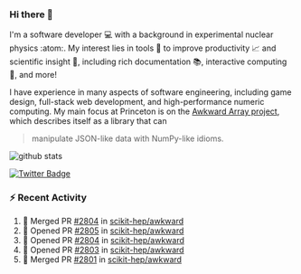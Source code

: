 ### Hi there 👋 

I'm a software developer 💻 with a background in experimental nuclear physics :atom:. My interest lies in tools :wrench: to improve productivity :chart_with_upwards_trend: and scientific insight :telescope:, including rich documentation 📚, interactive computing 🧮, and more! 

I have experience in many aspects of software engineering, including game design, full-stack web development, and high-performance numeric computing. My main focus at Princeton is on the [Awkward Array project](awkward-array.org/), which describes itself as a library that can 
> manipulate JSON-like data with NumPy-like idioms.

![github stats](https://github-readme-stats.vercel.app/api?username=agoose77&show_icons=true&hide_rank=true&hide_title=true&bg_color=30,e76445,904e95&text_color=efe3ec&icon_color=efe3ec)
<!--
**agoose77/agoose77** is a ✨ _special_ ✨ repository because its `README.md` (this file) appears on your GitHub profile.

Here are some ideas to get you started:

- 🔭 I’m currently working on ...
- 🌱 I’m currently learning ...
- 👯 I’m looking to collaborate on ...
- 🤔 I’m looking for help with ...
- 💬 Ask me about ...
- 📫 How to reach me: ...
- 😄 Pronouns: ...
- ⚡ Fun fact: ...
-->

[![Twitter Badge](https://img.shields.io/twitter/follow/agoose77?style=flat-square&logo=Twitter&logoColor=white&color=cornflowerblue)](https://twitter.com/agoose77)

### :zap: Recent Activity

<!--START_SECTION:activity-->
1. 🎉 Merged PR [#2804](https://github.com/scikit-hep/awkward/pull/2804) in [scikit-hep/awkward](https://github.com/scikit-hep/awkward)
2. 💪 Opened PR [#2805](https://github.com/scikit-hep/awkward/pull/2805) in [scikit-hep/awkward](https://github.com/scikit-hep/awkward)
3. 💪 Opened PR [#2804](https://github.com/scikit-hep/awkward/pull/2804) in [scikit-hep/awkward](https://github.com/scikit-hep/awkward)
4. 💪 Opened PR [#2803](https://github.com/scikit-hep/awkward/pull/2803) in [scikit-hep/awkward](https://github.com/scikit-hep/awkward)
5. 🎉 Merged PR [#2801](https://github.com/scikit-hep/awkward/pull/2801) in [scikit-hep/awkward](https://github.com/scikit-hep/awkward)
<!--END_SECTION:activity-->
